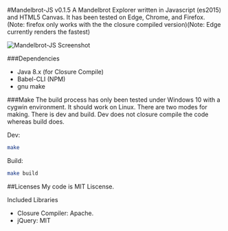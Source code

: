 #Mandelbrot-JS v0.1.5
A Mandelbrot Explorer written in Javascript (es2015) and HTML5 Canvas. It has been tested on Edge, Chrome, and Firefox.
(Note: firefox only works with the the closure compiled version)(Note: Edge currently renders the fastest)

![Mandelbrot-JS Screenshot](https://raw.githubusercontent.com/Sparkx120/mandelbrot-js/master/screenshot.png) 

###Dependencies
- Java 8.x  (for Closure Compile)
- Babel-CLI (NPM)
- gnu make

###Make
The build process has only been tested under Windows 10 with a cygwin environment. It should work on Linux.
There are two modes for making. There is dev and build. Dev does not closure compile the code whereas build does.

Dev:
```bash
make
```

Build:
```bash
make build
```

##Licenses
My code is MIT Liscense.

Included Libraries
- Closure Compiler: Apache.
- jQuery: MIT
